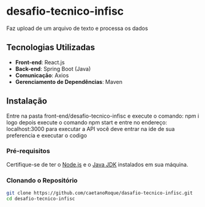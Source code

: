 # desafio-tecnico-infisc

Faz upload de um arquivo de texto e processa os dados

## Tecnologias Utilizadas

- **Front-end**: React.js
- **Back-end**: Spring Boot (Java)
- **Comunicação**: Axios
- **Gerenciamento de Dependências**: Maven

## Instalação
Entre na pasta front-end/desafio-tecnico-infisc e execute o comando: npm i
logo depois execute o comando npm start e entre no endereço: localhost:3000
para executar a API você deve entrar na ide de sua preferencia e executar o codigo




### Pré-requisitos

Certifique-se de ter o [Node.js](https://nodejs.org/) e o [Java JDK](https://www.oracle.com/java/technologies/javase-jdk11-downloads.html) instalados em sua máquina.

### Clonando o Repositório

```bash
git clone https://github.com/caetanoRoque/dasafio-tecnico-infisc.git
cd desafio-tecnico-infisc

